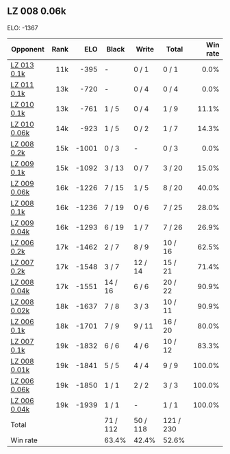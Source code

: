 ## LZ 008 0.06k ##

ELO: -1367

Opponent | Rank | ELO | Black | Write | Total | Win rate
---------|-----:|----:|-------|-------|-------|-------:
[LZ 013 0.1k](LZ%20013%200.1k.md) | 11k | -395 | - | 0 / 1 | 0 / 1 | 0.0%
[LZ 011 0.1k](LZ%20011%200.1k.md) | 13k | -720 | - | 0 / 4 | 0 / 4 | 0.0%
[LZ 010 0.1k](LZ%20010%200.1k.md) | 13k | -761 | 1 / 5 | 0 / 4 | 1 / 9 | 11.1%
[LZ 010 0.06k](LZ%20010%200.06k.md) | 14k | -923 | 1 / 5 | 0 / 2 | 1 / 7 | 14.3%
[LZ 008 0.2k](LZ%20008%200.2k.md) | 15k | -1001 | 0 / 3 | - | 0 / 3 | 0.0%
[LZ 009 0.1k](LZ%20009%200.1k.md) | 15k | -1092 | 3 / 13 | 0 / 7 | 3 / 20 | 15.0%
[LZ 009 0.06k](LZ%20009%200.06k.md) | 16k | -1226 | 7 / 15 | 1 / 5 | 8 / 20 | 40.0%
[LZ 008 0.1k](LZ%20008%200.1k.md) | 16k | -1236 | 7 / 19 | 0 / 6 | 7 / 25 | 28.0%
[LZ 009 0.04k](LZ%20009%200.04k.md) | 16k | -1293 | 6 / 19 | 1 / 7 | 7 / 26 | 26.9%
[LZ 006 0.2k](LZ%20006%200.2k.md) | 17k | -1462 | 2 / 7 | 8 / 9 | 10 / 16 | 62.5%
[LZ 007 0.2k](LZ%20007%200.2k.md) | 17k | -1548 | 3 / 7 | 12 / 14 | 15 / 21 | 71.4%
[LZ 008 0.04k](LZ%20008%200.04k.md) | 17k | -1551 | 14 / 16 | 6 / 6 | 20 / 22 | 90.9%
[LZ 008 0.02k](LZ%20008%200.02k.md) | 18k | -1637 | 7 / 8 | 3 / 3 | 10 / 11 | 90.9%
[LZ 006 0.1k](LZ%20006%200.1k.md) | 18k | -1701 | 7 / 9 | 9 / 11 | 16 / 20 | 80.0%
[LZ 007 0.1k](LZ%20007%200.1k.md) | 19k | -1832 | 6 / 6 | 4 / 6 | 10 / 12 | 83.3%
[LZ 008 0.01k](LZ%20008%200.01k.md) | 19k | -1841 | 5 / 5 | 4 / 4 | 9 / 9 | 100.0%
[LZ 006 0.06k](LZ%20006%200.06k.md) | 19k | -1850 | 1 / 1 | 2 / 2 | 3 / 3 | 100.0%
[LZ 006 0.04k](LZ%20006%200.04k.md) | 19k | -1939 | 1 / 1 | - | 1 / 1 | 100.0%
Total | | | 71 / 112 | 50 / 118 | 121 / 230 | 
Win rate| | | 63.4% | 42.4% | 52.6% | 
